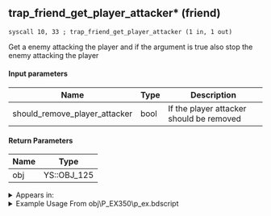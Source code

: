 ## trap_friend_get_player_attacker* (friend)

`syscall 10, 33 ; trap_friend_get_player_attacker (1 in, 1 out)`

Get a enemy attacking the player and if the argument is true also stop the enemy attacking the player

#### Input parameters
| Name | Type | Description
|------|------|------------
| should_remove_player_attacker   | bool   | If the player attacker should be removed


#### Return Parameters
| Name | Type
|------|-----
| obj   | YS::OBJ_125   


<details>
	<summary>Appears in:</summary>
| filename | Entity (obj)
|----------|-------------
| obj\P_EX350\p_ex.bdscript       | ((P) Chicken Little)          

</details>

<details>
	<summary>Example Usage From obj\P_EX350\p_ex.bdscript</summary>
```plaintext
L8205:
 popToSp 4
 popToSp 0
 pushImm 0
 syscall 10, 33 ; trap_friend_get_player_attacker (1 in, 1 out)
 pushImm 0
 sub 
 neqz 
 jz L8232
 pushFromFSp 4
 pushImm 4
 gosub 4, L7732
 popToSp 4
 jmp L8232
```
</details>

